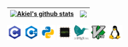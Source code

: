 | <a href="https://github.com/akielaries/github-readme-stats"><img align="center" src="https://github-readme-stats-git-masterrstaa-rickstaa.vercel.app/api?username=akielaries&show_icons=true&include_orgs=true&count_private=true&include_all_commits=true&theme=graywhite&hide_border=true" alt="Akiel's github stats" /></a> | <a href="https://github.com/akielaries/github-readme-stats"><img align="center" src="https://github-readme-stats.vercel.app/api/top-langs/?username=akielaries&include_orgs=true&count_private=true&hide=go,vim%20script,java,javascript,css,scss,html&langs_count=10&exclude_repo=CS212-web-programming&layout=compact&theme=graywhite" /></a> |
| ------------- | ------------- |

<code><img height="35" alt="c" src="https://github.com/akielaries/akielaries/blob/main/imgs/C.png"></code>
<code><img height="35" alt="cpp" src="https://github.com/akielaries/akielaries/blob/main/imgs/C%2B%2B.png"></code>
<code><img height="35" alt="python" src="https://github.com/akielaries/akielaries/blob/main/imgs/Python.png"></code>
<code><img height="35" alt="assembly" src="https://raw.githubusercontent.com/github/explore/e495457f5ff28c343f9e422f8e3cf80fd3e80890/topics/assembly/assembly.png"></code>
<code><img height="35" alt="latex" src="https://raw.githubusercontent.com/github/explore/80688e429a7d4ef2fca1e82350fe8e3517d3494d/topics/latex/latex.png"></code>
<code><img height="35" alt="vim" src="https://raw.githubusercontent.com/github/explore/80688e429a7d4ef2fca1e82350fe8e3517d3494d/topics/vim/vim.png"></code>
<code><img height="35" alt="linux" src="https://raw.githubusercontent.com/github/explore/80688e429a7d4ef2fca1e82350fe8e3517d3494d/topics/linux/linux.png"></code>

